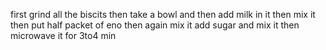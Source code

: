 first grind all the biscits
then take a bowl
and then add milk in it
then mix it 
then put half packet of eno 
then again mix it 
add sugar and mix it 
then microwave it for 3to4 min
